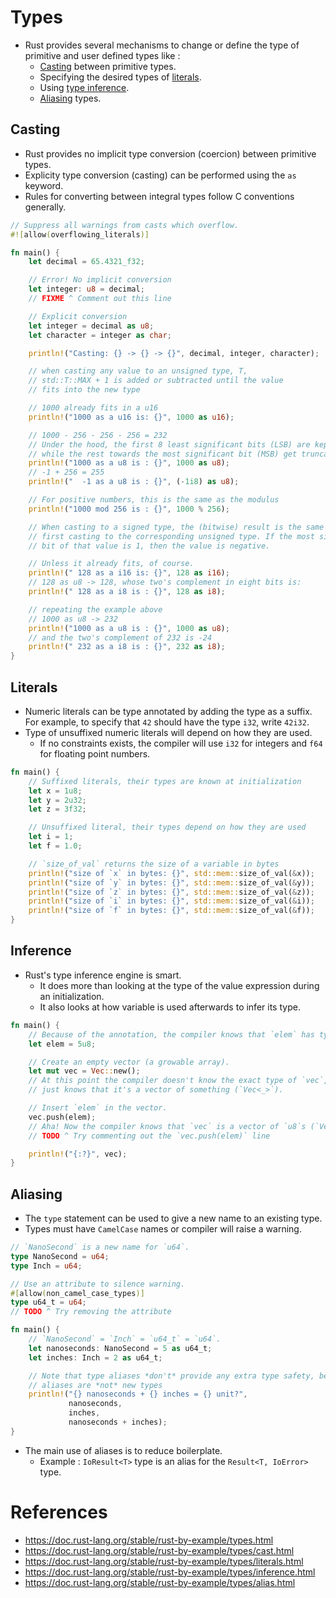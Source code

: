 # Types
* Rust provides several mechanisms to change or define the type of primitive and user defined types like :
	* [Casting](https://github.com/pravsemilo/rust-notes/blob/master/doc.rust-lang.org/Rust_By_Example/Types.md#casting) between primitive types.
	* Specifying the desired types of [literals](https://github.com/pravsemilo/rust-notes/blob/master/doc.rust-lang.org/Rust_By_Example/Types.md#literals).
	* Using [type inference](https://github.com/pravsemilo/rust-notes/blob/master/doc.rust-lang.org/Rust_By_Example/Types.md#inference).
	* [Aliasing](https://github.com/pravsemilo/rust-notes/blob/master/doc.rust-lang.org/Rust_By_Example/Types.md#aliasing) types.
## Casting
* Rust provides no implicit type conversion (coercion) between primitive types.
* Explicity type conversion (casting) can be performed using the `as` keyword.
* Rules for converting between integral types follow C conventions generally.
```rust
// Suppress all warnings from casts which overflow.
#![allow(overflowing_literals)]

fn main() {
    let decimal = 65.4321_f32;

    // Error! No implicit conversion
    let integer: u8 = decimal;
    // FIXME ^ Comment out this line

    // Explicit conversion
    let integer = decimal as u8;
    let character = integer as char;

    println!("Casting: {} -> {} -> {}", decimal, integer, character);

    // when casting any value to an unsigned type, T,
    // std::T::MAX + 1 is added or subtracted until the value
    // fits into the new type

    // 1000 already fits in a u16
    println!("1000 as a u16 is: {}", 1000 as u16);

    // 1000 - 256 - 256 - 256 = 232
    // Under the hood, the first 8 least significant bits (LSB) are kept,
    // while the rest towards the most significant bit (MSB) get truncated.
    println!("1000 as a u8 is : {}", 1000 as u8);
    // -1 + 256 = 255
    println!("  -1 as a u8 is : {}", (-1i8) as u8);

    // For positive numbers, this is the same as the modulus
    println!("1000 mod 256 is : {}", 1000 % 256);

    // When casting to a signed type, the (bitwise) result is the same as
    // first casting to the corresponding unsigned type. If the most significant
    // bit of that value is 1, then the value is negative.

    // Unless it already fits, of course.
    println!(" 128 as a i16 is: {}", 128 as i16);
    // 128 as u8 -> 128, whose two's complement in eight bits is:
    println!(" 128 as a i8 is : {}", 128 as i8);

    // repeating the example above
    // 1000 as u8 -> 232
    println!("1000 as a u8 is : {}", 1000 as u8);
    // and the two's complement of 232 is -24
    println!(" 232 as a i8 is : {}", 232 as i8);
}
```
## Literals
* Numeric literals can be type annotated by adding the type as a suffix. For example, to specify that `42` should have the type `i32`, write `42i32`.
* Type of unsuffixed numeric literals will depend on how they are used.
	* If no constraints exists, the compiler will use `i32` for integers and `f64` for floating point numbers.
```rust
fn main() {
    // Suffixed literals, their types are known at initialization
    let x = 1u8;
    let y = 2u32;
    let z = 3f32;

    // Unsuffixed literal, their types depend on how they are used
    let i = 1;
    let f = 1.0;

    // `size_of_val` returns the size of a variable in bytes
    println!("size of `x` in bytes: {}", std::mem::size_of_val(&x));
    println!("size of `y` in bytes: {}", std::mem::size_of_val(&y));
    println!("size of `z` in bytes: {}", std::mem::size_of_val(&z));
    println!("size of `i` in bytes: {}", std::mem::size_of_val(&i));
    println!("size of `f` in bytes: {}", std::mem::size_of_val(&f));
}
```
## Inference
* Rust's type inference engine is smart.
	* It does more than looking at the type of the value expression during an initialization.
	* It also looks at how variable is used afterwards to infer its type.
```rust
fn main() {
    // Because of the annotation, the compiler knows that `elem` has type u8.
    let elem = 5u8;

    // Create an empty vector (a growable array).
    let mut vec = Vec::new();
    // At this point the compiler doesn't know the exact type of `vec`, it
    // just knows that it's a vector of something (`Vec<_>`).

    // Insert `elem` in the vector.
    vec.push(elem);
    // Aha! Now the compiler knows that `vec` is a vector of `u8`s (`Vec<u8>`)
    // TODO ^ Try commenting out the `vec.push(elem)` line

    println!("{:?}", vec);
}
```
## Aliasing
* The `type` statement can be used to give a new name to an existing type.
* Types must have `CamelCase` names or compiler will raise a warning.
```rust
// `NanoSecond` is a new name for `u64`.
type NanoSecond = u64;
type Inch = u64;

// Use an attribute to silence warning.
#[allow(non_camel_case_types)]
type u64_t = u64;
// TODO ^ Try removing the attribute

fn main() {
    // `NanoSecond` = `Inch` = `u64_t` = `u64`.
    let nanoseconds: NanoSecond = 5 as u64_t;
    let inches: Inch = 2 as u64_t;

    // Note that type aliases *don't* provide any extra type safety, because
    // aliases are *not* new types
    println!("{} nanoseconds + {} inches = {} unit?",
             nanoseconds,
             inches,
             nanoseconds + inches);
}
```
* The main use of aliases is to reduce boilerplate.
	* Example : `IoResult<T>` type is an alias for the `Result<T, IoError>` type.
# References
* https://doc.rust-lang.org/stable/rust-by-example/types.html
* https://doc.rust-lang.org/stable/rust-by-example/types/cast.html
* https://doc.rust-lang.org/stable/rust-by-example/types/literals.html
* https://doc.rust-lang.org/stable/rust-by-example/types/inference.html
* https://doc.rust-lang.org/stable/rust-by-example/types/alias.html

